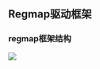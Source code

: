 ## Regmap驱动框架

### regmap框架结构

![](https://telegraph-image666.pages.dev/file/d2788f449535541ab1b2a.png)


